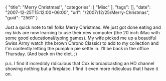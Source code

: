 {
	"title": "Merry Christmas!",
	"categories": [
		"Misc"
	],
	"tags": [],
	"date": "2007-12-25T15:12:00+06:00",
	"url": "/2007/12/25/Merry-Christmas",
	"guid": "2561"
}

Just a quick note to tell folks Merry Christmas. We just got done eating and my kids are now learning to use their new computer (the 20 inch iMac with some good educational/typing games). My wife picked me up a beautiful Swiss Army watch (the brown Chrono Classic) to add to my collection and I'm contently letting the pumpkin pie settle in. I'll be back in the office Thursday. (And back on the diet. ;)

p.s. I find it incredibly ridiculous that Cox is broadcasting an HD channel showing nothing but a fireplace. I find it even more ridiculous that I have it on.